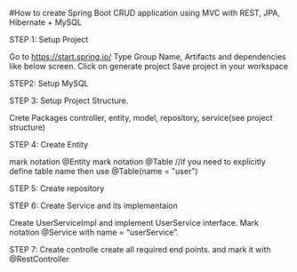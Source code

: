 #How to create Spring Boot CRUD application using MVC with REST, JPA, Hibernate + MySQL

STEP 1: Setup Project

Go to https://start.spring.io/
Type Group Name, Artifacts and dependencies like below screen.
Click on generate project
Save project in your workspace

STEP2: Setup MySQL

STEP 3: Setup Project Structure.

Crete Packages controller, entity, model, repository, service(see project structure)

STEP 4: Create Entity

mark notation @Entity
mark notation @Table //if you need to explicitly define table name then use @Table(name = "user")

STEP 5: Create repository

STEP 6: Create Service and its implementaion

Create UserServiceImpl and implement UserService interface.
Mark notation @Service with name = “userService”.

STEP 7: Create controlle
create all required end points. and mark it with @RestController
